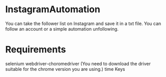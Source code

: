 # InstagramAutomation
You can take the follower list on Instagram and save it in a txt file. You can follow an account or a simple automation unfollowing.
# Requirements
selenium
webdriver-choromedriver (You need to download the driver suitable for the chrome version you are using.)
time
Keys

